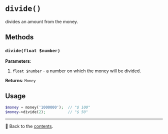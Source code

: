 # `divide()`

divides an amount from the money.

## Methods

### `divide(float $number)`
**Parameters**:
1. `float $number` - a number on which the money will be divided.

**Returns**: `Money`

## Usage

```php
$money = money('1000000');  // "$ 100"
$money->divide(2);          // "$ 50"
```

---

📌 Back to the [contents](/docs/04_money/README.md).
